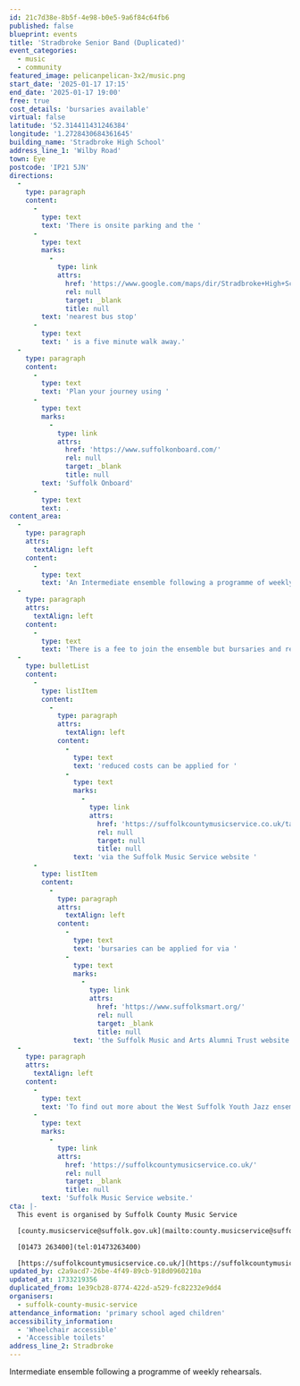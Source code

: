```yaml
---
id: 21c7d38e-8b5f-4e98-b0e5-9a6f84c64fb6
published: false
blueprint: events
title: 'Stradbroke Senior Band (Duplicated)'
event_categories:
  - music
  - community
featured_image: pelicanpelican-3x2/music.png
start_date: '2025-01-17 17:15'
end_date: '2025-01-17 19:00'
free: true
cost_details: 'bursaries available'
virtual: false
latitude: '52.314411431246384'
longitude: '1.2728430684361645'
building_name: 'Stradbroke High School'
address_line_1: 'Wilby Road'
town: Eye
postcode: 'IP21 5JN'
directions:
  -
    type: paragraph
    content:
      -
        type: text
        text: 'There is onsite parking and the '
      -
        type: text
        marks:
          -
            type: link
            attrs:
              href: 'https://www.google.com/maps/dir/Stradbroke+High+School,+Stradbroke,+Eye/Priory+Close,+Stradbroke,+Eye+IP21+5JR/@52.3155181,1.2694442,17z/data=!3m1!4b1!4m14!4m13!1m5!1m1!1s0x4878be301c77ea29:0x91866cc07e404c2d!2m2!1d1.2728538!2d52.3142934!1m5!1m1!1s0x47d99481fb7d8eb3:0x86fe7e66620f4af0!2m2!1d1.271254!2d52.316742!3e2?entry=ttu&g_ep=EgoyMDI0MTEyNC4xIKXMDSoASAFQAw%3D%3D'
              rel: null
              target: _blank
              title: null
        text: 'nearest bus stop'
      -
        type: text
        text: ' is a five minute walk away.'
  -
    type: paragraph
    content:
      -
        type: text
        text: 'Plan your journey using '
      -
        type: text
        marks:
          -
            type: link
            attrs:
              href: 'https://www.suffolkonboard.com/'
              rel: null
              target: _blank
              title: null
        text: 'Suffolk Onboard'
      -
        type: text
        text: .
content_area:
  -
    type: paragraph
    attrs:
      textAlign: left
    content:
      -
        type: text
        text: 'An Intermediate ensemble following a programme of weekly rehearsals during school term times, leading to shared performances and concerts throughout the year.'
  -
    type: paragraph
    attrs:
      textAlign: left
    content:
      -
        type: text
        text: 'There is a fee to join the ensemble but bursaries and reduced costs are available, including for people who are in receipt of free school meals and looked after children -'
  -
    type: bulletList
    content:
      -
        type: listItem
        content:
          -
            type: paragraph
            attrs:
              textAlign: left
            content:
              -
                type: text
                text: 'reduced costs can be applied for '
              -
                type: text
                marks:
                  -
                    type: link
                    attrs:
                      href: 'https://suffolkcountymusicservice.co.uk/take-part/remissions-information/'
                      rel: null
                      target: null
                      title: null
                text: 'via the Suffolk Music Service website '
      -
        type: listItem
        content:
          -
            type: paragraph
            attrs:
              textAlign: left
            content:
              -
                type: text
                text: 'bursaries can be applied for via '
              -
                type: text
                marks:
                  -
                    type: link
                    attrs:
                      href: 'https://www.suffolksmart.org/'
                      rel: null
                      target: _blank
                      title: null
                text: 'the Suffolk Music and Arts Alumni Trust website'
  -
    type: paragraph
    attrs:
      textAlign: left
    content:
      -
        type: text
        text: 'To find out more about the West Suffolk Youth Jazz ensemble or find an ensemble near you, please visit the '
      -
        type: text
        marks:
          -
            type: link
            attrs:
              href: 'https://suffolkcountymusicservice.co.uk/'
              rel: null
              target: _blank
              title: null
        text: 'Suffolk Music Service website.'
cta: |-
  This event is organised by Suffolk County Music Service

  [county.musicservice@suffolk.gov.uk](mailto:county.musicservice@suffolk.gov.uk)

  [01473 263400](tel:01473263400)

  [https://suffolkcountymusicservice.co.uk/](https://suffolkcountymusicservice.co.uk/)
updated_by: c2a9acd7-26be-4f49-89cb-918d0960210a
updated_at: 1733219356
duplicated_from: 1e39cb28-8774-422d-a529-fc82232e9dd4
organisers:
  - suffolk-county-music-service
attendance_information: 'primary school aged children'
accessibility_information:
  - 'Wheelchair accessible'
  - 'Accessible toilets'
address_line_2: Stradbroke
---
```

Intermediate ensemble following a programme of weekly rehearsals.